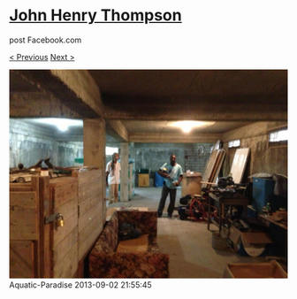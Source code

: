 # [John Henry Thompson](../README.md)
post Facebook.com

[< Previous](2013-09-02-7.md) [Next >](2013-09-02-9.md)

[![](../media/2013-09-02/Aquatic-Paradise-7.jpg)](../README.md)
Aquatic-Paradise
2013-09-02 21:55:45